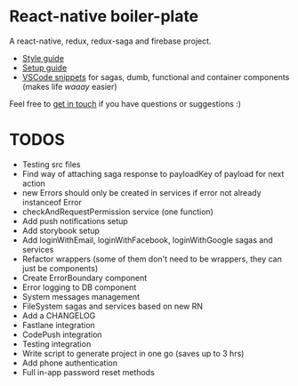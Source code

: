 # React-native boiler-plate

A react-native, redux, redux-saga and firebase project.

* [Style guide](./STYLE_GUIDE.md)
* [Setup guide](./SETUP_GUIDE.md)
* [VSCode snippets](./snippets.json) for sagas, dumb, functional and container components (makes life _waaay_ easier)

Feel free to [get in touch](mailto:shaun@aux.co.za) if you have questions or suggestions :)

# TODOS

* Testing src files
* Find way of attaching saga response to payloadKey of payload for next action
* new Errors should only be created in services if error not already instanceof Error
* checkAndRequestPermission service (one function)
* Add push notifications setup
* Add storybook setup
* Add loginWithEmail, loginWithFacebook, loginWithGoogle sagas and services
* Refactor wrappers (some of them don't need to be wrappers, they can just be components)
* Create ErrorBoundary component
* Error logging to DB component
* System messages management
* FileSystem sagas and services based on new RN
* Add a CHANGELOG
* Fastlane integration
* CodePush integration
* Testing integration
* Write script to generate project in one go (saves up to 3 hrs)
* Add phone authentication
* Full in-app password reset methods

